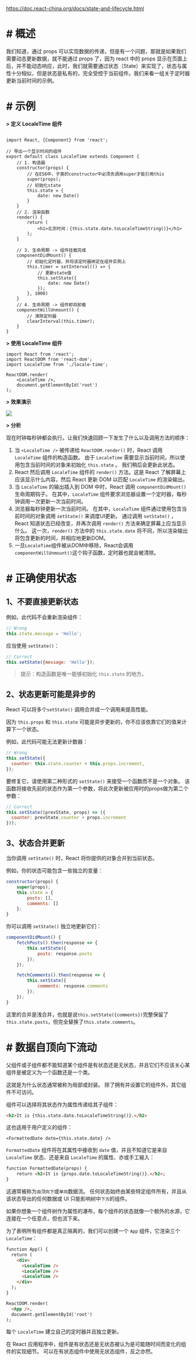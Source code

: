 https://doc.react-china.org/docs/state-and-lifecycle.html

# # 概述

我们知道，通过 props 可以实现数据的传递，但是有一个问题，那就是如果我们需要动态更新数据，就不能通过 props 了，因为 react 中的 props 显示在页面上后，并不能动态响应，此时，我们就需要通过状态（State）来实现了，状态与属性十分相似，但是状态是私有的，完全受控于当前组件。我们来看一组关于定时器更新当前时间的示例。

# # 示例

**\> 定义 LocaleTime 组件**

```react

import React, {Component} from 'react';

// 导出一个显示时间的组件
export default class LocaleTime extends Component {
    // 1. 构造器
    constructor(props) {
        // 在ES6中，子类的constructor中必须先调用super才能引用this
        super(props);
        // 初始化state
        this.state = {
            date: new Date()
        }
    }
    // 2. 渲染函数
    render() {
        return (
            <h1>北京时间：{this.state.date.toLocaleTimeString()}</h1>
        );
    }

    // 3. 生命周期 -> 组件挂载完成
    componentDidMount() {
        // 初始化定时器，并将该定时器绑定在组件实例上
        this.timer = setInterval(() => {
            // 更新state值
            this.setState({
                date: new Date()
            });
        }, 1000)
    }
    // 4. 生命周期 -> 组件即将卸载
    componentWillUnmount() {
        // 清除定时器
        clearInterval(this.timer);
    }
}
```

**\> 使用 LocaleTime 组件**

```react
import React from 'react';
import ReactDOM from 'react-dom';
import LocaleTime from './locale-time';

ReactDOM.render(
    <LocaleTime />,
    document.getElementById('root')
);
```

**\> 效果演示**

![](IMGS/state.gif)

**\> 分析**

现在时钟每秒钟都会执行。让我们快速回顾一下发生了什么以及调用方法的顺序：

1. 当 `<LocaleTime />` 被传递给 `ReactDOM.render()` 时，React 调用 `LocaleTime` 组件的构造函数。 由于 `LocaleTime` 需要显示当前时间，所以使用包含当前时间的对象来初始化 `this.state` 。 我们稍后会更新此状态。
2. React 然后调用 `LocaleTime` 组件的 `render()` 方法。这是 React 了解屏幕上应该显示什么内容，然后 React 更新 DOM 以匹配 `LocaleTime` 的渲染输出。
3. 当 `LocaleTime` 的输出插入到 DOM 中时，React 调用 `componentDidMount()` 生命周期钩子。 在其中，`LocaleTime` 组件要求浏览器设置一个定时器，每秒钟调用一次更新一次当前时间。
4. 浏览器每秒钟更新一次当前时间。 在其中，`LocaleTime` 组件通过使用包含当前时间的对象调用 `setState()` 来调度UI更新。 通过调用 `setState()` ，React 知道状态已经改变，并再次调用 `render()` 方法来确定屏幕上应当显示什么。 这一次，`render()` 方法中的 `this.state.date` 将不同，所以渲染输出将包含更新的时间，并相应地更新DOM。
5. 一旦`LocaleTime`组件被从DOM中移除，React会调用`componentWillUnmount()`这个钩子函数，定时器也就会被清除。

# # 正确使用状态

## 1、不要直接更新状态

例如，此代码不会重新渲染组件：

```js
// Wrong
this.state.message = 'Hello';
```

应当使用 `setState()`：

```js
// Correct
this.setState({message: 'Hello'});
```

> 提示：构造函数是唯一能够初始化 `this.state` 的地方。

## 2、状态更新可能是异步的

React 可以将多个`setState()` 调用合并成一个调用来提高性能。

因为 `this.props` 和 `this.state` 可能是异步更新的，你不应该依靠它们的值来计算下一个状态。

例如，此代码可能无法更新计数器：

```js
// Wrong
this.setState({
  counter: this.state.counter + this.props.increment,
});
```

要修复它，请使用第二种形式的 `setState()` 来接受一个函数而不是一个对象。 该函数将接收先前的状态作为第一个参数，将此次更新被应用时的props做为第二个参数：

```js
// Correct
this.setState((prevState, props) => ({
  counter: prevState.counter + props.increment
}));
```

## 3、状态合并更新

当你调用 `setState()` 时，React 将你提供的对象合并到当前状态。

例如，你的状态可能包含一些独立的变量：

```js
constructor(props) {
    super(props);
    this.state = {
        posts: [],
        comments: []
    };
}
```

你可以调用 `setState()` 独立地更新它们：

```js
componentDidMount() {
    fetchPosts().then(response => {
        this.setState({
            posts: response.posts
        });
    });

    fetchComments().then(response => {
        this.setState({
            comments: response.comments
        });
    });
}
```

这里的合并是浅合并，也就是说`this.setState({comments})`完整保留了`this.state.posts`，但完全替换了`this.state.comments`。

# # 数据自顶向下流动

父组件或子组件都不能知道某个组件是有状态还是无状态，并且它们不应该关心某组件是被定义为一个函数还是一个类。

这就是为什么状态通常被称为局部或封装。 除了拥有并设置它的组件外，其它组件不可访问。

组件可以选择将其状态作为属性传递给其子组件：

```html
<h2>It is {this.state.date.toLocaleTimeString()}.</h2>
```

这也适用于用户定义的组件：

```
<FormattedDate date={this.state.date} />
```

`FormattedDate` 组件将在其属性中接收到 `date` 值，并且不知道它是来自 `LocaleTime` 状态、还是来自 `LocaleTime` 的属性、亦或手工输入：

```html
function FormattedDate(props) {
    return <h2>It is {props.date.toLocaleTimeString()}.</h2>;
}
```

这通常被称为`自顶向下`或`单向`数据流。 任何状态始终由某些特定组件所有，并且从该状态导出的任何数据或 UI 只能影响树中`下方`的组件。

如果你想象一个组件树作为属性的瀑布，每个组件的状态就像一个额外的水源，它连接在一个任意点，但也流下来。

为了表明所有组件都是真正隔离的，我们可以创建一个 `App` 组件，它渲染三个`LocaleTime`：

```html
function App() {
  return (
    <div>
      <LocaleTime />
      <LocaleTime />
      <LocaleTime />
    </div>
  );
}

ReactDOM.render(
  <App />,
  document.getElementById('root')
);
```

每个 `LocaleTime` 建立自己的定时器并且独立更新。

在 React 应用程序中，组件是有状态还是无状态被认为是可能随时间而变化的组件的实现细节。 可以在有状态组件中使用无状态组件，反之亦然。